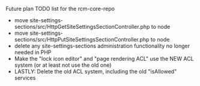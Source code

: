 Future plan TODO list for the rcm-core-repo
- move site-settings-sections/src/HttpGetSiteSettingsSectionController.php to node
- move site-settings-sections/src/HttpPutSiteSettingsSectionController.php to node
- delete any site-settings-sections administration functionality no longer needed in PHP
- Make the "lock icon editor" and "page rendering ACL" use the NEW ACL system (or at least not use the old one)
- LASTLY: Delete the old ACL system, including the old "isAllowed" services
